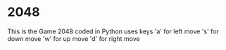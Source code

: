 # 2048
This is the Game 2048 coded in Python 
uses keys 
'a' for left move 
's' for down move 
'w' for up move 
'd' for right move 
